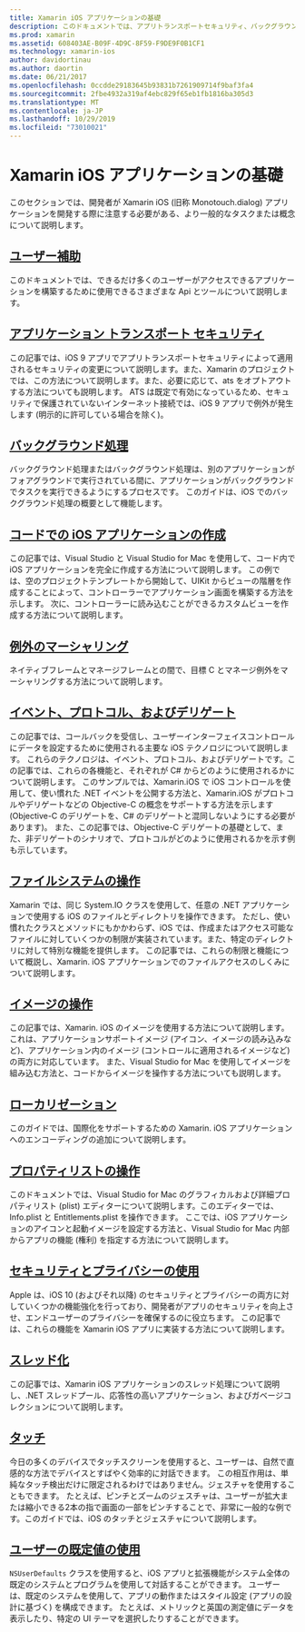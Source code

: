 ```yaml
---
title: Xamarin iOS アプリケーションの基礎
description: このドキュメントでは、アプリトランスポートセキュリティ、バックグラウンド処理、イベント、スレッド処理など、Xamarin の開発に関する基本概念を説明するさまざまなガイドにリンクしています。
ms.prod: xamarin
ms.assetid: 608403AE-B09F-4D9C-8F59-F9DE9F0B1CF1
ms.technology: xamarin-ios
author: davidortinau
ms.author: daortin
ms.date: 06/21/2017
ms.openlocfilehash: 0ccdde29183645b93831b7261909714f9baf3fa4
ms.sourcegitcommit: 2fbe4932a319af4ebc829f65eb1fb1816ba305d3
ms.translationtype: MT
ms.contentlocale: ja-JP
ms.lasthandoff: 10/29/2019
ms.locfileid: "73010021"
---
```

# <a name="xamarinios-application-fundamentals"></a>Xamarin iOS アプリケーションの基礎

このセクションでは、開発者が Xamarin iOS (旧称 Monotouch.dialog) アプリケーションを開発する際に注意する必要がある、より一般的なタスクまたは概念について説明します。

## <a name="accessibilityiosapp-fundamentalsaccessibilitymd"></a>[ユーザー補助](~/ios/app-fundamentals/accessibility.md)

このドキュメントでは、できるだけ多くのユーザーがアクセスできるアプリケーションを構築するために使用できるさまざまな Api とツールについて説明します。

## <a name="app-transport-securityiosapp-fundamentalsatsmd"></a>[アプリケーション トランスポート セキュリティ](~/ios/app-fundamentals/ats.md)

この記事では、iOS 9 アプリでアプリトランスポートセキュリティによって適用されるセキュリティの変更について説明します。また、Xamarin のプロジェクトでは、この方法について説明します。また、必要に応じて、ats をオプトアウトする方法についても説明します。 ATS は既定で有効になっているため、セキュリティで保護されていないインターネット接続では、iOS 9 アプリで例外が発生します (明示的に許可している場合を除く)。

## <a name="backgroundingiosapp-fundamentalsbackgroundingindexmd"></a>[バックグラウンド処理](~/ios/app-fundamentals/backgrounding/index.md)

バックグラウンド処理またはバックグラウンド処理は、別のアプリケーションがフォアグラウンドで実行されている間に、アプリケーションがバックグラウンドでタスクを実行できるようにするプロセスです。 このガイドは、iOS でのバックグラウンド処理の概要として機能します。

## <a name="creating-ios-applications-in-codeiosapp-fundamentalsios-code-onlymd"></a>[コードでの iOS アプリケーションの作成](~/ios/app-fundamentals/ios-code-only.md)

この記事では、Visual Studio と Visual Studio for Mac を使用して、コード内で iOS アプリケーションを完全に作成する方法について説明します。 この例では、空のプロジェクトテンプレートから開始して、UIKit からビューの階層を作成することによって、コントローラーでアプリケーション画面を構築する方法を示します。 次に、コントローラーに読み込むことができるカスタムビューを作成する方法について説明します。

## <a name="exception-marshalingiosplatformexception-marshalingmd"></a>[例外のマーシャリング](~/ios/platform/exception-marshaling.md)

ネイティブフレームとマネージフレームとの間で、目標 C とマネージ例外をマーシャリングする方法について説明します。

## <a name="events-protocols-and-delegatesiosapp-fundamentalsdelegates-protocols-and-eventsmd"></a>[イベント、プロトコル、およびデリゲート](~/ios/app-fundamentals/delegates-protocols-and-events.md)

この記事では、コールバックを受信し、ユーザーインターフェイスコントロールにデータを設定するために使用される主要な iOS テクノロジについて説明します。 これらのテクノロジは、イベント、プロトコル、およびデリゲートです。この記事では、これらの各機能と、それぞれが C# からどのように使用されるかについて説明します。 このサンプルでは、Xamarin.iOS で iOS コントロールを使用して、使い慣れた .NET イベントを公開する方法と、Xamarin.iOS がプロトコルやデリゲートなどの Objective-C の概念をサポートする方法を示します (Objective-C のデリゲートを、C# のデリゲートと混同しないようにする必要があります)。 また、この記事では、Objective-C デリゲートの基礎として、また、非デリゲートのシナリオで、プロトコルがどのように使用されるかを示す例も示しています。

## <a name="working-with-the-file-systemiosapp-fundamentalsfile-systemmd"></a>[ファイルシステムの操作](~/ios/app-fundamentals/file-system.md)

Xamarin では、同じ System.IO クラスを使用して、任意の .NET アプリケーションで使用する iOS のファイルとディレクトリを操作できます。 ただし、使い慣れたクラスとメソッドにもかかわらず、iOS では、作成またはアクセス可能なファイルに対していくつかの制限が実装されています。また、特定のディレクトリに対して特別な機能を提供します。 この記事では、これらの制限と機能について概説し、Xamarin. iOS アプリケーションでのファイルアクセスのしくみについて説明します。

## <a name="working-with-imagesiosapp-fundamentalsimages-iconsindexmd"></a>[イメージの操作](~/ios/app-fundamentals/images-icons/index.md)

この記事では、Xamarin. iOS のイメージを使用する方法について説明します。これは、アプリケーションサポートイメージ (アイコン、イメージの読み込みなど)、アプリケーション内のイメージ (コントロールに適用されるイメージなど) の両方に対応しています。 また、Visual Studio for Mac を使用してイメージを組み込む方法と、コードからイメージを操作する方法についても説明します。

## <a name="localizationiosapp-fundamentalslocalizationindexmd"></a>[ローカリゼーション](~/ios/app-fundamentals/localization/index.md)

このガイドでは、国際化をサポートするための Xamarin. iOS アプリケーションへのエンコーディングの追加について説明します。

## <a name="working-with-property-listsiosapp-fundamentalsindexmd"></a>[プロパティリストの操作](~/ios/app-fundamentals/index.md)

このドキュメントでは、Visual Studio for Mac のグラフィカルおよび詳細プロパティリスト (plist) エディターについて説明します。このエディターでは、Info.plist と Entitlements.plist を操作できます。 ここでは、iOS アプリケーションのアイコンと起動イメージを設定する方法と、Visual Studio for Mac 内部からアプリの機能 (権利) を指定する方法について説明します。

## <a name="working-with-security-and-privacyiosapp-fundamentalssecurity-privacymd"></a>[セキュリティとプライバシーの使用](~/ios/app-fundamentals/security-privacy.md)

Apple は、iOS 10 (およびそれ以降) のセキュリティとプライバシーの両方に対していくつかの機能強化を行っており、開発者がアプリのセキュリティを向上させ、エンドユーザーのプライバシーを確保するのに役立ちます。 この記事では、これらの機能を Xamarin iOS アプリに実装する方法について説明します。

## <a name="threadingiosapp-fundamentalsthreadingmd"></a>[スレッド化](~/ios/app-fundamentals/threading.md)

この記事では、Xamarin iOS アプリケーションのスレッド処理について説明し、.NET スレッドプール、応答性の高いアプリケーション、およびガベージコレクションについて説明します。

## <a name="touchiosapp-fundamentalstouchindexmd"></a>[タッチ](~/ios/app-fundamentals/touch/index.md)

今日の多くのデバイスでタッチスクリーンを使用すると、ユーザーは、自然で直感的な方法でデバイスとすばやく効率的に対話できます。 この相互作用は、単純なタッチ検出だけに限定されるわけではありません。ジェスチャを使用することもできます。 たとえば、ピンチとズームのジェスチャは、ユーザーが拡大または縮小できる2本の指で画面の一部をピンチすることで、非常に一般的な例です。このガイドでは、iOS のタッチとジェスチャについて説明します。

## <a name="working-with-user-defaultsiosapp-fundamentalsuser-defaultsmd"></a>[ユーザーの既定値の使用](~/ios/app-fundamentals/user-defaults.md)

`NSUserDefaults` クラスを使用すると、iOS アプリと拡張機能がシステム全体の既定のシステムとプログラムを使用して対話することができます。 ユーザーは、既定のシステムを使用して、アプリの動作またはスタイル設定 (アプリの設計に基づく) を構成できます。 たとえば、メトリックと英国の測定値にデータを表示したり、特定の UI テーマを選択したりすることができます。
